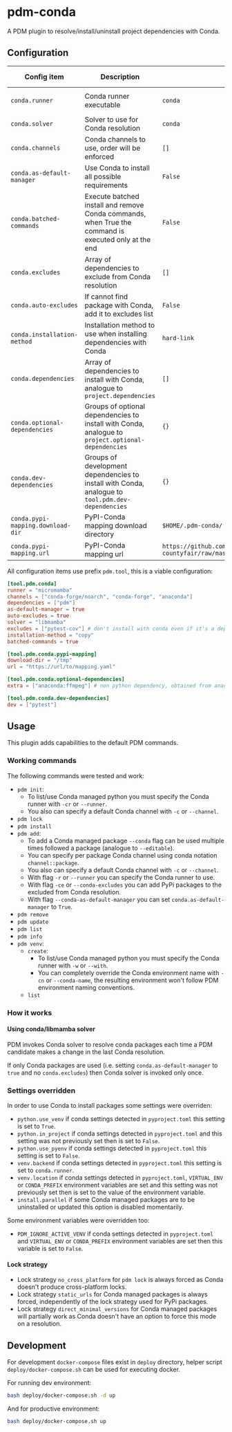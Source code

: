 # pdm-conda

A PDM plugin to resolve/install/uninstall project dependencies with Conda.

## Configuration

| Config item                       | Description                                                                                          | Default value                                                                                       | Possible values                | Environment variable            |
|-----------------------------------|------------------------------------------------------------------------------------------------------|-----------------------------------------------------------------------------------------------------|--------------------------------|---------------------------------|
| `conda.runner`                    | Conda runner executable                                                                              | `conda`                                                                                             | `conda`, `mamba`, `micromamba` | `PDM_CONDA_RUNNER`              |
| `conda.solver`                    | Solver to use for Conda resolution                                                                   | `conda`                                                                                             | `conda`, `libmamba`            | `PDM_CONDA_SOLVER`              |
| `conda.channels`                  | Conda channels to use, order will be enforced                                                        | `[]`                                                                                                |                                |                                 |
| `conda.as-default-manager`        | Use Conda to install all possible requirements                                                       | `False`                                                                                             |                                | `PDM_CONDA_AS_DEFAULT_MANAGER`  |
| `conda.batched-commands`          | Execute batched install and remove Conda commands, when True the command is executed only at the end | `False`                                                                                             |                                | `PDM_CONDA_BATCHED_COMMANDS`    |
| `conda.excludes`                  | Array of dependencies to exclude from Conda resolution                                               | `[]`                                                                                                |                                |                                 |
| `conda.auto-excludes`             | If cannot find package with Conda, add it to excludes list                                           | `False`                                                                                             |                                | `PDM_CONDA_AUTO_EXCLUDES`       |
| `conda.installation-method`       | Installation method to use when installing dependencies with Conda                                   | `hard-link`                                                                                         | `hard-link`, `copy`            | `PDM_CONDA_INSTALLATION_METHOD` |
| `conda.dependencies`              | Array of dependencies to install with Conda, analogue to `project.dependencies`                      | `[]`                                                                                                |                                |                                 |
| `conda.optional-dependencies`     | Groups of optional dependencies to install with Conda, analogue to `project.optional-dependencies`   | `{}`                                                                                                |                                |                                 |
| `conda.dev-dependencies`          | Groups of development dependencies to install with Conda, analogue to `tool.pdm.dev-dependencies`    | `{}`                                                                                                |                                |                                 |
| `conda.pypi-mapping.download-dir` | PyPI-Conda mapping download directory                                                                | `$HOME/.pdm-conda/`                                                                                 |                                | `PDM_CONDA_PYPI_MAPPING_DIR`    |
| `conda.pypi-mapping.url`          | PyPI-Conda mapping url                                                                               | `https://github.com/regro/cf-graph-countyfair/raw/master/mappings/pypi/grayskull_pypi_mapping.yaml` |                                | `PDM_CONDA_PYPI_MAPPING_URL`    |

All configuration items use prefix `pdm.tool`, this is a viable configuration:

```toml
[tool.pdm.conda]
runner = "micromamba"
channels = ["conda-forge/noarch", "conda-forge", "anaconda"]
dependencies = ["pdm"]
as-default-manager = true
auto-excludes = true
solver = "libmamba"
excludes = ["pytest-cov"] # don't install with conda even if it's a dependency from other packages
installation-method = "copy"
batched-commands = true

[tool.pdm.conda.pypi-mapping]
download-dir = "/tmp"
url = "https://url/to/mapping.yaml"

[tool.pdm.conda.optional-dependencies]
extra = ["anaconda:ffmpeg"] # non python dependency, obtained from anaconda channel

[tool.pdm.conda.dev-dependencies]
dev = ["pytest"]
```

## Usage

This plugin adds capabilities to the default PDM commands.

### Working commands

The following commands were tested and work:

* `pdm init`:
    * To list/use Conda managed python you must specify the Conda runner with `-cr` or `--runner`.
    * You also can specify a default Conda channel with `-c` or `--channel`.
* `pdm lock`
* `pdm install`
* `pdm add`:
    * To add a Conda managed package `--conda` flag can be used multiple times followed a package (analogue
      to `--editable`).
    * You can specify per package Conda channel using conda notation `channel::package`.
    * You also can specify a default Conda channel with `-c` or `--channel`.
    * With flag `-r` or `--runner` you can specify the Conda runner to use.
    * With flag `-ce` or `--conda-excludes` you can add PyPi packages to the excluded from Conda resolution.
    * With flag `--conda-as-default-manager` you can set `conda.as-default-manager` to `True`.
* `pdm remove`
* `pdm update`
* `pdm list`
* `pdm info`
* `pdm venv`:
    * `create`:
        * To list/use Conda managed python you must specify the Conda runner with `-w` or `--with`.
        * You can completely override the Conda environment name with `-cn` or `--conda-name`, the resulting environment
          won't follow PDM environment naming conventions.
    * `list`

### How it works

#### Using conda/libmamba solver

PDM invokes Conda solver to resolve conda packages each time a PDM candidate makes a change in the last Conda
resolution.

If only Conda packages are used (i.e. setting `conda.as-default-manager` to `true` and no `conda.excludes`) then Conda
solver is invoked only once.

### Settings overridden

In order to use Conda to install packages some settings were overriden:

* `python.use_venv` if conda settings detected in `pyproject.toml` this setting is set to `True`.
* `python.in_project` if conda settings detected in `pyproject.toml` and this setting was not previously set then is set
  to `False`.
* `python.use_pyenv` if conda settings detected in `pyproject.toml` this setting is set to `False`.
* `venv.backend` if conda settings detected in `pyproject.toml` this setting is set to `conda.runner`.
* `venv.location` if conda settings detected in `pyproject.toml`, `VIRTUAL_ENV` or `CONDA_PREFIX` environment
  variables are set and this setting was not previously set then is set to the value of the environment variable.
* `install.parallel` if some Conda managed packages are to be uninstalled or updated this option is disabled
  momentarily.

Some environment variables were overridden too:

* `PDM_IGNORE_ACTIVE_VENV` if conda settings detected in `pyproject.toml` and `VIRTUAL_ENV` or `CONDA_PREFIX`
  environment variables are set then this variable is set to `False`.

#### Lock strategy

* Lock strategy `no_cross_platform` for `pdm lock` is always forced as Conda doesn't produce cross-platform locks.
* Lock strategy `static_urls` for Conda managed packages is always forced, independently of the lock strategy used for
  PyPi packages.
* Lock strategy `direct_minimal_versions` for Conda managed packages will partially work as Conda doesn't have an option
  to force this mode on a resolution.

## Development

For development `docker-compose` files exist in `deploy` directory, helper script `deploy/docker-compose.sh` can be used
for executing docker.

For running dev environment:

```bash
bash deploy/docker-compose.sh -d up
```

And for productive environment:

```bash
bash deploy/docker-compose.sh up
```
